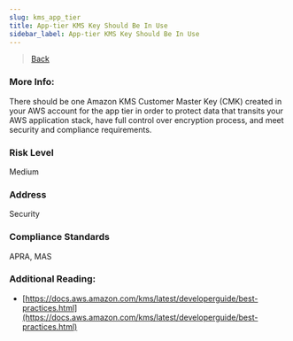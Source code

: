 ```yaml
---
slug: kms_app_tier
title: App-tier KMS Key Should Be In Use
sidebar_label: App-tier KMS Key Should Be In Use
---
```

> [Back](../../kmsmonitoring)

### More Info:
There should be one Amazon KMS Customer Master Key (CMK) created in your AWS account for the app tier in order to protect data that transits your AWS application stack, have full control over encryption process, and meet security and compliance requirements.

### Risk Level
Medium

### Address
Security

### Compliance Standards
APRA, MAS

### Additional Reading:
- [https://docs.aws.amazon.com/kms/latest/developerguide/best-practices.html](https://docs.aws.amazon.com/kms/latest/developerguide/best-practices.html) 
